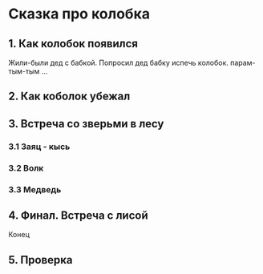 # Сказка про колобка

## 1. Как колобок появился
Жили-были дед с бабкой. 
Попросил дед бабку испечь колобок.
парам-тым-тым
...

## 2. Как коболок убежал

## 3. Встреча со зверьми в лесу

### 3.1 Заяц - кысь

### 3.2 Волк

### 3.3 Медведь
 
## 4. Финал. Встреча с лисой
Конец
## 5. Проверка